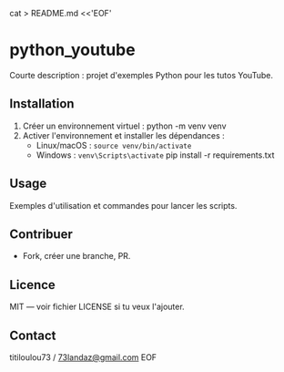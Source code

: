 cat > README.md <<'EOF'
# python_youtube

Courte description : projet d'exemples Python pour les tutos YouTube.

## Installation
1. Créer un environnement virtuel :
   python -m venv venv
2. Activer l'environnement et installer les dépendances :
   - Linux/macOS : `source venv/bin/activate`
   - Windows : `venv\Scripts\activate`
   pip install -r requirements.txt

## Usage
Exemples d'utilisation et commandes pour lancer les scripts.

## Contribuer
- Fork, créer une branche, PR.

## Licence
MIT — voir fichier LICENSE si tu veux l'ajouter.

## Contact
titiloulou73 / 73landaz@gmail.com
EOF
